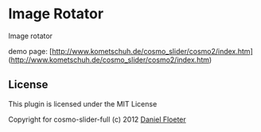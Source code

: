 # Image Rotator

Image rotator

demo page: [http://www.kometschuh.de/cosmo_slider/cosmo2/index.htm] (http://www.kometschuh.de/cosmo_slider/cosmo2/index.htm)




## License

This plugin is licensed under the MIT License

Copyright for cosmo-slider-full (c) 2012 [Daniel Floeter](http://kometschuh.de)